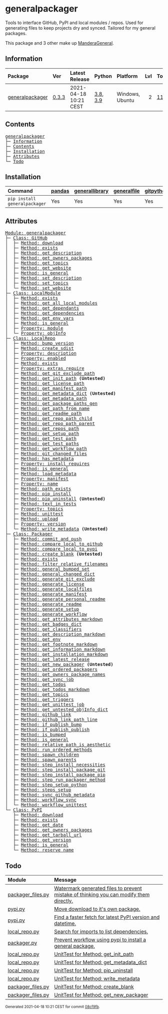 # generalpackager
Tools to interface GitHub, PyPI and local modules / repos. Used for generating files to keep projects dry and synced. Tailored for my general packages.

This package and 3 other make up [ManderaGeneral](https://github.com/Mandera).

## Information
| Package                                                              | Ver                                                | Latest Release        | Python                                                                                                                   | Platform        |   Lvl | Todo                                                         | Tests   |
|:---------------------------------------------------------------------|:---------------------------------------------------|:----------------------|:-------------------------------------------------------------------------------------------------------------------------|:----------------|------:|:-------------------------------------------------------------|:--------|
| [generalpackager](https://github.com/ManderaGeneral/generalpackager) | [0.3.3](https://pypi.org/project/generalpackager/) | 2021-04-18 10:21 CEST | [3.8](https://www.python.org/downloads/release/python-380/), [3.9](https://www.python.org/downloads/release/python-390/) | Windows, Ubuntu |     2 | [11](https://github.com/ManderaGeneral/generalpackager#Todo) | 95.1 %  |

## Contents
<pre>
<a href='#generalpackager'>generalpackager</a>
├─ <a href='#Information'>Information</a>
├─ <a href='#Contents'>Contents</a>
├─ <a href='#Installation'>Installation</a>
├─ <a href='#Attributes'>Attributes</a>
└─ <a href='#Todo'>Todo</a>
</pre>

## Installation
| Command                       | <a href='https://pypi.org/project/pandas'>pandas</a>   | <a href='https://pypi.org/project/generallibrary'>generallibrary</a>   | <a href='https://pypi.org/project/generalfile'>generalfile</a>   | <a href='https://pypi.org/project/gitpython'>gitpython</a>   | <a href='https://pypi.org/project/requests'>requests</a>   |
|:------------------------------|:-------------------------------------------------------|:-----------------------------------------------------------------------|:-----------------------------------------------------------------|:-------------------------------------------------------------|:-----------------------------------------------------------|
| `pip install generalpackager` | Yes                                                    | Yes                                                                    | Yes                                                              | Yes                                                          | Yes                                                        |

## Attributes
<pre>
<a href='https://github.com/ManderaGeneral/generalpackager/blob/08cf9fb/generalpackager/__init__.py#L1'>Module: generalpackager</a>
├─ <a href='https://github.com/ManderaGeneral/generalpackager/blob/08cf9fb/generalpackager/api/github.py#L13'>Class: GitHub</a>
│  ├─ <a href='https://github.com/ManderaGeneral/generalpackager/blob/08cf9fb/generalpackager/api/github.py#L31'>Method: download</a>
│  ├─ <a href='https://github.com/ManderaGeneral/generalpackager/blob/08cf9fb/generalpackager/api/github.py#L27'>Method: exists</a>
│  ├─ <a href='https://github.com/ManderaGeneral/generalpackager/blob/08cf9fb/generalpackager/api/github.py#L80'>Method: get_description</a>
│  ├─ <a href='https://github.com/ManderaGeneral/generalpackager/blob/08cf9fb/generalpackager/api/github.py#L50'>Method: get_owners_packages</a>
│  ├─ <a href='https://github.com/ManderaGeneral/generalpackager/blob/08cf9fb/generalpackager/api/github.py#L68'>Method: get_topics</a>
│  ├─ <a href='https://github.com/ManderaGeneral/generalpackager/blob/08cf9fb/generalpackager/api/github.py#L58'>Method: get_website</a>
│  ├─ <a href='https://github.com/ManderaGeneral/generalpackager/blob/08cf9fb/generalpackager/api/shared.py#L4'>Method: is_general</a>
│  ├─ <a href='https://github.com/ManderaGeneral/generalpackager/blob/08cf9fb/generalpackager/api/github.py#L86'>Method: set_description</a>
│  ├─ <a href='https://github.com/ManderaGeneral/generalpackager/blob/08cf9fb/generalpackager/api/github.py#L74'>Method: set_topics</a>
│  └─ <a href='https://github.com/ManderaGeneral/generalpackager/blob/08cf9fb/generalpackager/api/github.py#L64'>Method: set_website</a>
├─ <a href='https://github.com/ManderaGeneral/generalpackager/blob/08cf9fb/generalpackager/api/local_module.py#L9'>Class: LocalModule</a>
│  ├─ <a href='https://github.com/ManderaGeneral/generalpackager/blob/08cf9fb/generalpackager/api/local_module.py#L23'>Method: exists</a>
│  ├─ <a href='https://github.com/ManderaGeneral/generalpackager/blob/08cf9fb/generalpackager/api/local_module.py#L63'>Method: get_all_local_modules</a>
│  ├─ <a href='https://github.com/ManderaGeneral/generalpackager/blob/08cf9fb/generalpackager/api/local_module.py#L81'>Method: get_dependants</a>
│  ├─ <a href='https://github.com/ManderaGeneral/generalpackager/blob/08cf9fb/generalpackager/api/local_module.py#L69'>Method: get_dependencies</a>
│  ├─ <a href='https://github.com/ManderaGeneral/generalpackager/blob/08cf9fb/generalpackager/api/local_module.py#L54'>Method: get_env_vars</a>
│  ├─ <a href='https://github.com/ManderaGeneral/generalpackager/blob/08cf9fb/generalpackager/api/shared.py#L4'>Method: is_general</a>
│  ├─ <a href='https://github.com/ManderaGeneral/generalpackager/blob/08cf9fb/generalpackager/api/local_module.py#L29'>Property: module</a>
│  └─ <a href='https://github.com/ManderaGeneral/generalpackager/blob/08cf9fb/generalpackager/api/local_module.py#L38'>Property: objInfo</a>
├─ <a href='https://github.com/ManderaGeneral/generalpackager/blob/08cf9fb/generalpackager/api/local_repo.py#L22'>Class: LocalRepo</a>
│  ├─ <a href='https://github.com/ManderaGeneral/generalpackager/blob/08cf9fb/generalpackager/api/local_repo.py#L171'>Method: bump_version</a>
│  ├─ <a href='https://github.com/ManderaGeneral/generalpackager/blob/08cf9fb/generalpackager/api/local_repo.py#L188'>Method: create_sdist</a>
│  ├─ <a href='https://github.com/ManderaGeneral/generalpackager/blob/08cf9fb/generalpackager/api/local_repo.py#L204'>Property: description</a>
│  ├─ <a href='https://github.com/ManderaGeneral/generalpackager/blob/08cf9fb/generalpackager/api/local_repo.py#L204'>Property: enabled</a>
│  ├─ <a href='https://github.com/ManderaGeneral/generalpackager/blob/08cf9fb/generalpackager/api/local_repo.py#L69'>Method: exists</a>
│  ├─ <a href='https://github.com/ManderaGeneral/generalpackager/blob/08cf9fb/generalpackager/api/local_repo.py#L204'>Property: extras_require</a>
│  ├─ <a href='https://github.com/ManderaGeneral/generalpackager/blob/08cf9fb/generalpackager/api/local_repo.py#L137'>Method: get_git_exclude_path</a>
│  ├─ <a href='https://github.com/ManderaGeneral/generalpackager/blob/08cf9fb/generalpackager/api/local_repo.py#L143'>Method: get_init_path</a> <b>(Untested)</b>
│  ├─ <a href='https://github.com/ManderaGeneral/generalpackager/blob/08cf9fb/generalpackager/api/local_repo.py#L140'>Method: get_license_path</a>
│  ├─ <a href='https://github.com/ManderaGeneral/generalpackager/blob/08cf9fb/generalpackager/api/local_repo.py#L139'>Method: get_manifest_path</a>
│  ├─ <a href='https://github.com/ManderaGeneral/generalpackager/blob/08cf9fb/generalpackager/api/local_repo.py#L63'>Method: get_metadata_dict</a> <b>(Untested)</b>
│  ├─ <a href='https://github.com/ManderaGeneral/generalpackager/blob/08cf9fb/generalpackager/api/local_repo.py#L136'>Method: get_metadata_path</a>
│  ├─ <a href='https://github.com/ManderaGeneral/generalpackager/blob/08cf9fb/generalpackager/api/local_repo.py#L158'>Method: get_package_paths_gen</a>
│  ├─ <a href='https://github.com/ManderaGeneral/generalpackager/blob/08cf9fb/generalpackager/api/local_repo.py#L102'>Method: get_path_from_name</a>
│  ├─ <a href='https://github.com/ManderaGeneral/generalpackager/blob/08cf9fb/generalpackager/api/local_repo.py#L135'>Method: get_readme_path</a>
│  ├─ <a href='https://github.com/ManderaGeneral/generalpackager/blob/08cf9fb/generalpackager/api/local_repo.py#L89'>Method: get_repo_path_child</a>
│  ├─ <a href='https://github.com/ManderaGeneral/generalpackager/blob/08cf9fb/generalpackager/api/local_repo.py#L81'>Method: get_repo_path_parent</a>
│  ├─ <a href='https://github.com/ManderaGeneral/generalpackager/blob/08cf9fb/generalpackager/api/local_repo.py#L94'>Method: get_repos_path</a>
│  ├─ <a href='https://github.com/ManderaGeneral/generalpackager/blob/08cf9fb/generalpackager/api/local_repo.py#L138'>Method: get_setup_path</a>
│  ├─ <a href='https://github.com/ManderaGeneral/generalpackager/blob/08cf9fb/generalpackager/api/local_repo.py#L142'>Method: get_test_path</a>
│  ├─ <a href='https://github.com/ManderaGeneral/generalpackager/blob/08cf9fb/generalpackager/api/local_repo.py#L146'>Method: get_test_paths</a>
│  ├─ <a href='https://github.com/ManderaGeneral/generalpackager/blob/08cf9fb/generalpackager/api/local_repo.py#L141'>Method: get_workflow_path</a>
│  ├─ <a href='https://github.com/ManderaGeneral/generalpackager/blob/08cf9fb/generalpackager/api/local_repo.py#L166'>Method: git_changed_files</a>
│  ├─ <a href='https://github.com/ManderaGeneral/generalpackager/blob/08cf9fb/generalpackager/api/local_repo.py#L44'>Method: has_metadata</a>
│  ├─ <a href='https://github.com/ManderaGeneral/generalpackager/blob/08cf9fb/generalpackager/api/local_repo.py#L204'>Property: install_requires</a>
│  ├─ <a href='https://github.com/ManderaGeneral/generalpackager/blob/08cf9fb/generalpackager/api/shared.py#L4'>Method: is_general</a>
│  ├─ <a href='https://github.com/ManderaGeneral/generalpackager/blob/08cf9fb/generalpackager/api/local_repo.py#L47'>Method: load_metadata</a>
│  ├─ <a href='https://github.com/ManderaGeneral/generalpackager/blob/08cf9fb/generalpackager/api/local_repo.py#L204'>Property: manifest</a>
│  ├─ <a href='https://github.com/ManderaGeneral/generalpackager/blob/08cf9fb/generalpackager/api/local_repo.py#L204'>Property: name</a>
│  ├─ <a href='https://github.com/ManderaGeneral/generalpackager/blob/08cf9fb/generalpackager/api/local_repo.py#L74'>Method: path_exists</a>
│  ├─ <a href='https://github.com/ManderaGeneral/generalpackager/blob/08cf9fb/generalpackager/api/local_repo.py#L175'>Method: pip_install</a>
│  ├─ <a href='https://github.com/ManderaGeneral/generalpackager/blob/08cf9fb/generalpackager/api/local_repo.py#L180'>Method: pip_uninstall</a> <b>(Untested)</b>
│  ├─ <a href='https://github.com/ManderaGeneral/generalpackager/blob/08cf9fb/generalpackager/api/local_repo.py#L151'>Method: text_in_tests</a>
│  ├─ <a href='https://github.com/ManderaGeneral/generalpackager/blob/08cf9fb/generalpackager/api/local_repo.py#L204'>Property: topics</a>
│  ├─ <a href='https://github.com/ManderaGeneral/generalpackager/blob/08cf9fb/generalpackager/api/local_repo.py#L184'>Method: unittest</a>
│  ├─ <a href='https://github.com/ManderaGeneral/generalpackager/blob/08cf9fb/generalpackager/api/local_repo.py#L193'>Method: upload</a>
│  ├─ <a href='https://github.com/ManderaGeneral/generalpackager/blob/08cf9fb/generalpackager/api/local_repo.py#L204'>Property: version</a>
│  └─ <a href='https://github.com/ManderaGeneral/generalpackager/blob/08cf9fb/generalpackager/api/local_repo.py#L66'>Method: write_metadata</a> <b>(Untested)</b>
├─ <a href='https://github.com/ManderaGeneral/generalpackager/blob/08cf9fb/generalpackager/packager.py#L23'>Class: Packager</a>
│  ├─ <a href='https://github.com/ManderaGeneral/generalpackager/blob/08cf9fb/generalpackager/packager_github.py#L20'>Method: commit_and_push</a>
│  ├─ <a href='https://github.com/ManderaGeneral/generalpackager/blob/08cf9fb/generalpackager/packager_files.py#L99'>Method: compare_local_to_github</a>
│  ├─ <a href='https://github.com/ManderaGeneral/generalpackager/blob/08cf9fb/generalpackager/packager_files.py#L106'>Method: compare_local_to_pypi</a>
│  ├─ <a href='https://github.com/ManderaGeneral/generalpackager/blob/08cf9fb/generalpackager/packager_files.py#L55'>Method: create_blank</a> <b>(Untested)</b>
│  ├─ <a href='https://github.com/ManderaGeneral/generalpackager/blob/08cf9fb/generalpackager/packager.py#L50'>Method: exists</a>
│  ├─ <a href='https://github.com/ManderaGeneral/generalpackager/blob/08cf9fb/generalpackager/packager_files.py#L78'>Method: filter_relative_filenames</a>
│  ├─ <a href='https://github.com/ManderaGeneral/generalpackager/blob/08cf9fb/generalpackager/packager_relations.py#L19'>Method: general_bumped_set</a>
│  ├─ <a href='https://github.com/ManderaGeneral/generalpackager/blob/08cf9fb/generalpackager/packager_relations.py#L25'>Method: general_changed_dict</a>
│  ├─ <a href='https://github.com/ManderaGeneral/generalpackager/blob/08cf9fb/generalpackager/packager_files.py#L170'>Method: generate_git_exclude</a>
│  ├─ <a href='https://github.com/ManderaGeneral/generalpackager/blob/08cf9fb/generalpackager/packager_files.py#L176'>Method: generate_license</a>
│  ├─ <a href='https://github.com/ManderaGeneral/generalpackager/blob/08cf9fb/generalpackager/packager_files.py#L258'>Method: generate_localfiles</a>
│  ├─ <a href='https://github.com/ManderaGeneral/generalpackager/blob/08cf9fb/generalpackager/packager_files.py#L161'>Method: generate_manifest</a>
│  ├─ <a href='https://github.com/ManderaGeneral/generalpackager/blob/08cf9fb/generalpackager/packager_files.py#L234'>Method: generate_personal_readme</a>
│  ├─ <a href='https://github.com/ManderaGeneral/generalpackager/blob/08cf9fb/generalpackager/packager_files.py#L204'>Method: generate_readme</a>
│  ├─ <a href='https://github.com/ManderaGeneral/generalpackager/blob/08cf9fb/generalpackager/packager_files.py#L113'>Method: generate_setup</a>
│  ├─ <a href='https://github.com/ManderaGeneral/generalpackager/blob/08cf9fb/generalpackager/packager_files.py#L188'>Method: generate_workflow</a>
│  ├─ <a href='https://github.com/ManderaGeneral/generalpackager/blob/08cf9fb/generalpackager/packager_markdown.py#L195'>Method: get_attributes_markdown</a>
│  ├─ <a href='https://github.com/ManderaGeneral/generalpackager/blob/08cf9fb/generalpackager/packager_markdown.py#L10'>Method: get_badges_dict</a>
│  ├─ <a href='https://github.com/ManderaGeneral/generalpackager/blob/08cf9fb/generalpackager/packager_metadata.py#L26'>Method: get_classifiers</a>
│  ├─ <a href='https://github.com/ManderaGeneral/generalpackager/blob/08cf9fb/generalpackager/packager_markdown.py#L79'>Method: get_description_markdown</a>
│  ├─ <a href='https://github.com/ManderaGeneral/generalpackager/blob/08cf9fb/generalpackager/packager_workflow.py#L69'>Method: get_env</a>
│  ├─ <a href='https://github.com/ManderaGeneral/generalpackager/blob/08cf9fb/generalpackager/packager_markdown.py#L201'>Method: get_footnote_markdown</a>
│  ├─ <a href='https://github.com/ManderaGeneral/generalpackager/blob/08cf9fb/generalpackager/packager_markdown.py#L85'>Method: get_information_markdown</a>
│  ├─ <a href='https://github.com/ManderaGeneral/generalpackager/blob/08cf9fb/generalpackager/packager_markdown.py#L114'>Method: get_installation_markdown</a>
│  ├─ <a href='https://github.com/ManderaGeneral/generalpackager/blob/08cf9fb/generalpackager/packager_pypi.py#L6'>Method: get_latest_release</a>
│  ├─ <a href='https://github.com/ManderaGeneral/generalpackager/blob/08cf9fb/generalpackager/packager_files.py#L46'>Method: get_new_packager</a> <b>(Untested)</b>
│  ├─ <a href='https://github.com/ManderaGeneral/generalpackager/blob/08cf9fb/generalpackager/packager_relations.py#L6'>Method: get_ordered_packagers</a>
│  ├─ <a href='https://github.com/ManderaGeneral/generalpackager/blob/08cf9fb/generalpackager/packager_relations.py#L13'>Method: get_owners_package_names</a>
│  ├─ <a href='https://github.com/ManderaGeneral/generalpackager/blob/08cf9fb/generalpackager/packager_workflow.py#L103'>Method: get_sync_job</a>
│  ├─ <a href='https://github.com/ManderaGeneral/generalpackager/blob/08cf9fb/generalpackager/packager_markdown.py#L63'>Method: get_todos</a>
│  ├─ <a href='https://github.com/ManderaGeneral/generalpackager/blob/08cf9fb/generalpackager/packager_markdown.py#L70'>Method: get_todos_markdown</a>
│  ├─ <a href='https://github.com/ManderaGeneral/generalpackager/blob/08cf9fb/generalpackager/packager_metadata.py#L16'>Method: get_topics</a>
│  ├─ <a href='https://github.com/ManderaGeneral/generalpackager/blob/08cf9fb/generalpackager/packager_workflow.py#L22'>Method: get_triggers</a>
│  ├─ <a href='https://github.com/ManderaGeneral/generalpackager/blob/08cf9fb/generalpackager/packager_workflow.py#L89'>Method: get_unittest_job</a>
│  ├─ <a href='https://github.com/ManderaGeneral/generalpackager/blob/08cf9fb/generalpackager/packager_relations.py#L33'>Method: get_untested_objInfo_dict</a>
│  ├─ <a href='https://github.com/ManderaGeneral/generalpackager/blob/08cf9fb/generalpackager/packager_markdown.py#L148'>Method: github_link</a>
│  ├─ <a href='https://github.com/ManderaGeneral/generalpackager/blob/08cf9fb/generalpackager/packager_markdown.py#L157'>Method: github_link_path_line</a>
│  ├─ <a href='https://github.com/ManderaGeneral/generalpackager/blob/08cf9fb/generalpackager/packager_workflow.py#L156'>Method: if_publish_bump</a>
│  ├─ <a href='https://github.com/ManderaGeneral/generalpackager/blob/08cf9fb/generalpackager/packager_workflow.py#L163'>Method: if_publish_publish</a>
│  ├─ <a href='https://github.com/ManderaGeneral/generalpackager/blob/08cf9fb/generalpackager/packager_metadata.py#L32'>Method: is_bumped</a>
│  ├─ <a href='https://github.com/ManderaGeneral/generalpackager/blob/08cf9fb/generalpackager/api/shared.py#L4'>Method: is_general</a>
│  ├─ <a href='https://github.com/ManderaGeneral/generalpackager/blob/08cf9fb/generalpackager/packager_files.py#L62'>Method: relative_path_is_aesthetic</a>
│  ├─ <a href='https://github.com/ManderaGeneral/generalpackager/blob/08cf9fb/generalpackager/packager_workflow.py#L119'>Method: run_ordered_methods</a>
│  ├─ <a href='https://github.com/ManderaGeneral/generalpackager/blob/08cf9fb/generalpackager/packager.py#L54'>Method: spawn_children</a>
│  ├─ <a href='https://github.com/ManderaGeneral/generalpackager/blob/08cf9fb/generalpackager/packager.py#L57'>Method: spawn_parents</a>
│  ├─ <a href='https://github.com/ManderaGeneral/generalpackager/blob/08cf9fb/generalpackager/packager_workflow.py#L44'>Method: step_install_necessities</a>
│  ├─ <a href='https://github.com/ManderaGeneral/generalpackager/blob/08cf9fb/generalpackager/packager_workflow.py#L59'>Method: step_install_package_git</a>
│  ├─ <a href='https://github.com/ManderaGeneral/generalpackager/blob/08cf9fb/generalpackager/packager_workflow.py#L51'>Method: step_install_package_pip</a>
│  ├─ <a href='https://github.com/ManderaGeneral/generalpackager/blob/08cf9fb/generalpackager/packager_workflow.py#L112'>Method: step_run_packager_method</a>
│  ├─ <a href='https://github.com/ManderaGeneral/generalpackager/blob/08cf9fb/generalpackager/packager_workflow.py#L37'>Method: step_setup_python</a>
│  ├─ <a href='https://github.com/ManderaGeneral/generalpackager/blob/08cf9fb/generalpackager/packager_workflow.py#L80'>Method: steps_setup</a>
│  ├─ <a href='https://github.com/ManderaGeneral/generalpackager/blob/08cf9fb/generalpackager/packager_github.py#L12'>Method: sync_github_metadata</a>
│  ├─ <a href='https://github.com/ManderaGeneral/generalpackager/blob/08cf9fb/generalpackager/packager_workflow.py#L134'>Method: workflow_sync</a>
│  └─ <a href='https://github.com/ManderaGeneral/generalpackager/blob/08cf9fb/generalpackager/packager_workflow.py#L126'>Method: workflow_unittest</a>
└─ <a href='https://github.com/ManderaGeneral/generalpackager/blob/08cf9fb/generalpackager/api/pypi.py#L25'>Class: PyPI</a>
   ├─ <a href='https://github.com/ManderaGeneral/generalpackager/blob/08cf9fb/generalpackager/api/pypi.py#L49'>Method: download</a>
   ├─ <a href='https://github.com/ManderaGeneral/generalpackager/blob/08cf9fb/generalpackager/api/pypi.py#L39'>Method: exists</a>
   ├─ <a href='https://github.com/ManderaGeneral/generalpackager/blob/08cf9fb/generalpackager/api/pypi.py#L71'>Method: get_date</a>
   ├─ <a href='https://github.com/ManderaGeneral/generalpackager/blob/08cf9fb/generalpackager/api/pypi.py#L61'>Method: get_owners_packages</a>
   ├─ <a href='https://github.com/ManderaGeneral/generalpackager/blob/08cf9fb/generalpackager/api/pypi.py#L43'>Method: get_tarball_url</a>
   ├─ <a href='https://github.com/ManderaGeneral/generalpackager/blob/08cf9fb/generalpackager/api/pypi.py#L66'>Method: get_version</a>
   ├─ <a href='https://github.com/ManderaGeneral/generalpackager/blob/08cf9fb/generalpackager/api/shared.py#L4'>Method: is_general</a>
   └─ <a href='https://github.com/ManderaGeneral/generalpackager/blob/08cf9fb/generalpackager/api/pypi.py#L76'>Method: reserve_name</a>
</pre>

## Todo
| Module                                                                                                                             | Message                                                                                                                                                                                                  |
|:-----------------------------------------------------------------------------------------------------------------------------------|:---------------------------------------------------------------------------------------------------------------------------------------------------------------------------------------------------------|
| <a href='https://github.com/ManderaGeneral/generalpackager/blob/master/generalpackager/packager_files.py#L1'>packager_files.py</a> | <a href='https://github.com/ManderaGeneral/generalpackager/blob/master/generalpackager/packager_files.py#L30'>Watermark generated files to prevent mistake of thinking you can modify them directly.</a> |
| <a href='https://github.com/ManderaGeneral/generalpackager/blob/master/generalpackager/api/pypi.py#L1'>pypi.py</a>                 | <a href='https://github.com/ManderaGeneral/generalpackager/blob/master/generalpackager/api/pypi.py#L11'>Move download to it's own package.</a>                                                           |
| <a href='https://github.com/ManderaGeneral/generalpackager/blob/master/generalpackager/api/pypi.py#L1'>pypi.py</a>                 | <a href='https://github.com/ManderaGeneral/generalpackager/blob/master/generalpackager/api/pypi.py#L65'>Find a faster fetch for latest PyPI version and datetime.</a>                                    |
| <a href='https://github.com/ManderaGeneral/generalpackager/blob/master/generalpackager/api/local_repo.py#L1'>local_repo.py</a>     | <a href='https://github.com/ManderaGeneral/generalpackager/blob/master/generalpackager/api/local_repo.py#L24'>Search for imports to list dependencies.</a>                                               |
| <a href='https://github.com/ManderaGeneral/generalpackager/blob/master/generalpackager/packager.py#L1'>packager.py</a>             | <a href='https://github.com/ManderaGeneral/generalpackager/blob/master/generalpackager/packager.py#L4'>Prevent workflow using pypi to install a general package.</a>                                     |
| <a href='https://github.com/ManderaGeneral/generalpackager/blob/master/generalpackager/api/local_repo.py#L1'>local_repo.py</a>     | <a href='https://github.com/ManderaGeneral/generalpackager/blob/master/generalpackager/api/local_repo.py#L143'>UnitTest for Method: get_init_path</a>                                                    |
| <a href='https://github.com/ManderaGeneral/generalpackager/blob/master/generalpackager/api/local_repo.py#L1'>local_repo.py</a>     | <a href='https://github.com/ManderaGeneral/generalpackager/blob/master/generalpackager/api/local_repo.py#L63'>UnitTest for Method: get_metadata_dict</a>                                                 |
| <a href='https://github.com/ManderaGeneral/generalpackager/blob/master/generalpackager/api/local_repo.py#L1'>local_repo.py</a>     | <a href='https://github.com/ManderaGeneral/generalpackager/blob/master/generalpackager/api/local_repo.py#L180'>UnitTest for Method: pip_uninstall</a>                                                    |
| <a href='https://github.com/ManderaGeneral/generalpackager/blob/master/generalpackager/api/local_repo.py#L1'>local_repo.py</a>     | <a href='https://github.com/ManderaGeneral/generalpackager/blob/master/generalpackager/api/local_repo.py#L66'>UnitTest for Method: write_metadata</a>                                                    |
| <a href='https://github.com/ManderaGeneral/generalpackager/blob/master/generalpackager/packager_files.py#L1'>packager_files.py</a> | <a href='https://github.com/ManderaGeneral/generalpackager/blob/master/generalpackager/packager_files.py#L55'>UnitTest for Method: create_blank</a>                                                      |
| <a href='https://github.com/ManderaGeneral/generalpackager/blob/master/generalpackager/packager_files.py#L1'>packager_files.py</a> | <a href='https://github.com/ManderaGeneral/generalpackager/blob/master/generalpackager/packager_files.py#L46'>UnitTest for Method: get_new_packager</a>                                                  |

<sup>
Generated 2021-04-18 10:21 CEST for commit <a href='https://github.com/ManderaGeneral/generalpackager/commit/08cf9fb'>08cf9fb</a>.
</sup>
